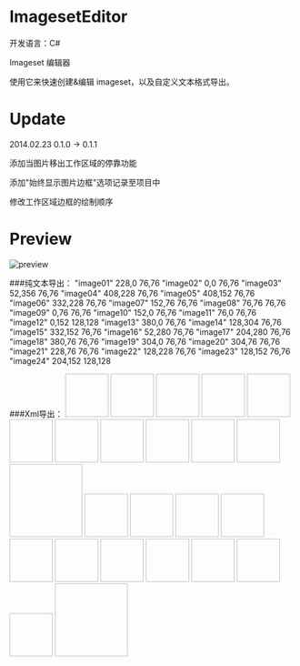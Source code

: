 ImagesetEditor
==============

开发语言：C#

Imageset 编辑器

使用它来快速创建&编辑 imageset，以及自定义文本格式导出。

Update
==============

2014.02.23 0.1.0 -> 0.1.1

添加当图片移出工作区域的停靠功能

添加"始终显示图片边框"选项记录至项目中

修改工作区域边框的绘制顺序

Preview
==============

![preview](http://www.frimin.com/imageset.jpg "preview")

###纯文本导出：
    "image01" 228,0 76,76
    "image02" 0,0 76,76
    "image03" 52,356 76,76
    "image04" 408,228 76,76
    "image05" 408,152 76,76
    "image06" 332,228 76,76
    "image07" 152,76 76,76
    "image08" 76,76 76,76
    "image09" 0,76 76,76
    "image10" 152,0 76,76
    "image11" 76,0 76,76
    "image12" 0,152 128,128
    "image13" 380,0 76,76
    "image14" 128,304 76,76
    "image15" 332,152 76,76
    "image16" 52,280 76,76
    "image17" 204,280 76,76
    "image18" 380,76 76,76
    "image19" 304,0 76,76
    "image20" 304,76 76,76
    "image21" 228,76 76,76
    "image22" 128,228 76,76
    "image23" 128,152 76,76
    "image24" 204,152 128,128
    
###Xml导出：
    <?xml version="1.0" encoding="utf-8"?>
    <Imageset>
      <Image Name="image01" XPos="228" YPos="0" Width="76" Height="76" />
      <Image Name="image02" XPos="0" YPos="0" Width="76" Height="76" />
      <Image Name="image03" XPos="52" YPos="356" Width="76" Height="76" />
      <Image Name="image04" XPos="408" YPos="228" Width="76" Height="76" />
      <Image Name="image05" XPos="408" YPos="152" Width="76" Height="76" />
      <Image Name="image06" XPos="332" YPos="228" Width="76" Height="76" />
      <Image Name="image07" XPos="152" YPos="76" Width="76" Height="76" />
      <Image Name="image08" XPos="76" YPos="76" Width="76" Height="76" />
      <Image Name="image09" XPos="0" YPos="76" Width="76" Height="76" />
      <Image Name="image10" XPos="152" YPos="0" Width="76" Height="76" />
      <Image Name="image11" XPos="76" YPos="0" Width="76" Height="76" />
      <Image Name="image12" XPos="0" YPos="152" Width="128" Height="128" />
      <Image Name="image13" XPos="380" YPos="0" Width="76" Height="76" />
      <Image Name="image14" XPos="128" YPos="304" Width="76" Height="76" />
      <Image Name="image15" XPos="332" YPos="152" Width="76" Height="76" />
      <Image Name="image16" XPos="52" YPos="280" Width="76" Height="76" />
      <Image Name="image17" XPos="204" YPos="280" Width="76" Height="76" />
      <Image Name="image18" XPos="380" YPos="76" Width="76" Height="76" />
      <Image Name="image19" XPos="304" YPos="0" Width="76" Height="76" />
      <Image Name="image20" XPos="304" YPos="76" Width="76" Height="76" />
      <Image Name="image21" XPos="228" YPos="76" Width="76" Height="76" />
      <Image Name="image22" XPos="128" YPos="228" Width="76" Height="76" />
      <Image Name="image23" XPos="128" YPos="152" Width="76" Height="76" />
      <Image Name="image24" XPos="204" YPos="152" Width="128" Height="128" />
    </Imageset>
